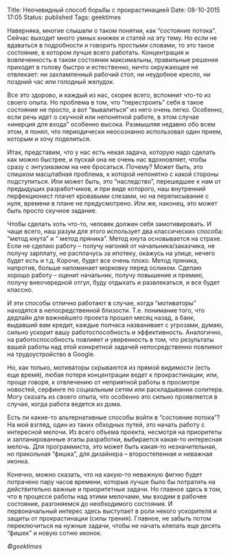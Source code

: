 Title: Неочевидный способ борьбы с прокрастинацией
Date: 08-10-2015 17:05
Status: published
Tags: geektimes

Наверняка, многие слышали о таком понятии, как “состояние потока”. Сейчас выходит много умных книжек и статей на эту тему. Но если не вдаваться в подробности и говорить простыми словами, то это такое состояние, в котором лучше всего работать. Концентрация и вовлеченность в таком состоянии максимальны, правильные решения приходят в голову быстро и естественно, ничто окружающее не отвлекает: ни захламленный рабочий стол, ни неудобное кресло, ни поздний час или голодный желудок.

Все это здорово, и каждый из нас, скорее всего, вспомнит что-то из своего опыта. Но проблема в том, что “перестроить” себя в такое состояние не просто, а вот “вывалиться” из него очень легко. Особенно, если речь идет о скучной или непонятной работе, в этом случае «инерция для входа” особенно высока. Размышляя недавно обо всем этом, я понял, что периодически неосознанно использовал один прием, которым и хочу поделиться.

Итак, представим, что у нас есть некая задача, которую надо сделать как можно быстрее, и пускай она не очень нас вдохновляет, чтобы сразу с энтузиазмом на нее бросаться. Почему? Может быть, это слишком масштабная проблема, к которой непонятно с какой стороны подступиться. Или может быть, это “наследство”, перешедшее к нам от предыдущих разработчиков, и при виде которого, наш внутренний перфекционист плачет кровавыми слезами, но на переписывание с нуля, времени в плане не предусмотрено. Или же, наконец, это может быть просто скучное задание.

Чтобы сделать хоть что-то, человек должен себя замотивировать. И чаще всего, наш разум для этого использует два классических способа: “метод кнута” и “ метод пряника”. Метод кнута основывается на страхе. Если не сделаю работу – получу нагоняй от начальника/заказчика, не получу зарплату, не расплачусь за ипотеку, окажусь на улице, нечего будет есть и т.д. Короче, будет все очень плохо. Метод пряника, напротив, больше напоминает морковку перед осликом. Сделаю хорошо работу – оценит начальник, получу повышение и премию, получу внеочередной отгул, буду отдыхать и развлекаться, и все будет классно.

И эти способы отлично работают в случае, когда “мотиваторы” находятся в непосредственной близости. Т.е. понимание того, что дедлайн для важнейшего проекта прошел месяц назад, а банк, выдавший вам кредит, каждые полчаса названивает с угрозами, думаю, сильно ускорит вашу работоспособность и эффективность. Аналогично, на работоспособность повлияет и уверенность в том, что результаты вашей работы над этой конкретной задачей непосредственно повлияют на трудоустройство в Google.

Но, как только, мотиваторы скрываются из прямой видимости (есть еще время), любая потеря концентрации ведет к прокрастинации, или, проще говоря, к отвлечению от неприятной работы в просмотре новостей, серфинге по социальным сетям или раскладывании солитера. Могу сказать из своего опыта, что особенно это сильно проявляется в случае, когда работа ведется из дома.

Есть ли какие-то альтернативные способы войти в “состояние потока”? На мой взгляд, один из таких обходных путей, это начать работу с интересной мелочи. Из всего объема проекта, несмотря на приоритеты и запланированные этапы разработки, выбирается какая-то интересная мелочь. Для программиста, это может быть какая-то незначительная, но прикольная “фишка”, для дизайнера – второстепенная и неважная иконка.

Конечно, можно сказать, что на какую-то неважную фигню будет потрачено пару часов времени, которые лучше было бы потратить на действительно важные и приоритетные задачи. Но главное здесь в том, что в процессе работы над этими мелочами, мы входим в рабочее состояние, разгоняемся до необходимого состояния. И первоначальный интерес здесь выступает в роли некого ускорителя и защиты от прокрастинации (силы трения). Главное, не забыть потом переключиться на нужные задачи, чтобы не начать клепать еще десять “фишек” и новую сотню иконок.

*©geektimes*